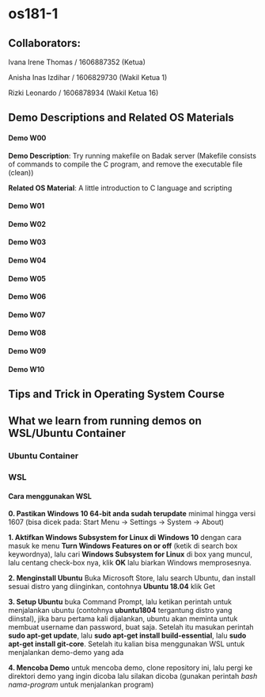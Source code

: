 # os181-1

## Collaborators:
Ivana Irene Thomas / 1606887352 (Ketua)

Anisha Inas Izdihar / 1606829730 (Wakil Ketua 1)

Rizki Leonardo / 1606878934 (Wakil Ketua 16)
## Demo Descriptions and Related OS Materials

#### Demo W00
**Demo Description**: Try running makefile on Badak server
(Makefile consists of commands to compile the C program, and remove the executable file (clean))

**Related OS Material**: A little introduction to C language and scripting

#### Demo W01
#### Demo W02
#### Demo W03
#### Demo W04
#### Demo W05
#### Demo W06
#### Demo W07
#### Demo W08
#### Demo W09
#### Demo W10

## Tips and Trick in Operating System Course

## What we learn from running demos on WSL/Ubuntu Container

### Ubuntu Container

### WSL

#### Cara menggunakan WSL

**0. Pastikan Windows 10 64-bit anda sudah terupdate** minimal hingga versi 1607 (bisa dicek pada: Start Menu -> Settings -> System -> About)

**1. Aktifkan Windows Subsystem for Linux di Windows 10** dengan cara masuk ke menu **Turn Windows Features on or off** (ketik di search box keywordnya), lalu cari **Windows Subsystem for Linux** di box yang muncul, lalu centang check-box nya, klik **OK** lalu biarkan Windows memprosesnya. 

**2. Menginstall Ubuntu** Buka Microsoft Store, lalu search Ubuntu, dan install sesuai distro yang diinginkan, contohnya **Ubuntu 18.04** klik Get

**3. Setup Ubuntu** buka Command Prompt, lalu ketikan perintah untuk menjalankan ubuntu (contohnya **ubuntu1804** tergantung distro yang diinstal), jika baru pertama kali dijalankan, ubuntu akan meminta untuk membuat username dan password, buat saja. Setelah itu masukan perintah **sudo apt-get update**, lalu **sudo apt-get install build-essential**, lalu **sudo apt-get install git-core**. Setelah itu kalian bisa menggunakan WSL untuk menjalankan demo-demo yang ada

**4. Mencoba Demo** untuk mencoba demo, clone repository ini, lalu pergi ke direktori demo yang ingin dicoba lalu silakan dicoba (gunakan perintah *bash nama-program* untuk menjalankan program)

